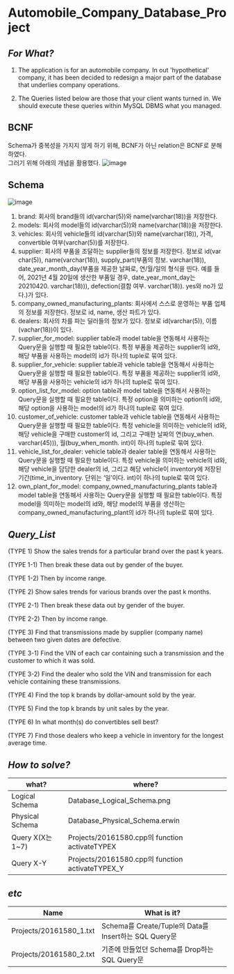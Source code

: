 # Automobile_Company_Database_Project
## _For What?_
1. The application is for an automobile company. In out 'hypothetical' company, it has been decided to redesign a major part of the database that underlies company operations.

2. The Queries listed below are those that your client wants turned in. We should execute these queries within MySQL DBMS what you managed.

## BCNF
Schema가 중복성을 가지지 않게 하기 위해, BCNF가 아닌 relation은 BCNF로 분해하였다. </br>
그러기 위해 아래의 개념을 활용했다.
![image](https://user-images.githubusercontent.com/67453494/203731443-f974a206-153f-4ce5-b89d-e3e8d7615959.png)
</br>

## Schema
![image](https://user-images.githubusercontent.com/67453494/203731306-84d98421-981d-4723-97ab-3300542cfdd3.png)

1.	brand: 회사의 brand들의 id(varchar(5))와 name(varchar(18))을 저장한다. </br>
2.	models: 회사의 model들의 id(varchar(5))와 name(varchar(18))을 저장한다. </br>
3.	vehicles: 회사의 vehicle들의 id(varchar(5))와 name(varchar(18)), 가격, convertible 여부(varchar(5))를 저장한다. </br>
4.	supplier: 회사의 부품을 조달하는 supplier들의 정보를 저장한다. 정보로 id(var char(5)), name(varchar(18)), supply_part(부품의 정보. varchar(18)), date_year_month_day(부품을 제공한 날짜로, 연/월/일의 형식을 띤다. 예를 들어, 2021년 4월 20일에 생산한 부품일 경우, date_year_mont_day는 20210420. varchar(18))), defection(결함 여부. varchar(18)). yes와 no가 있다.)가 있다. </br>
5.	company_owned_manufacturing_plants: 회사에서 스스로 운영하는 부품 업체의 정보를 저장한다. 정보로 id, name, 생산 파트가 있다. </br> 
6.	dealers: 회사의 차를 파는 딜러들의 정보가 있다. 정보로 id(varchar(5)), 이름(vachar(18))이 있다. </br>
7.	supplier_for_model: supplier table과 model table을 연동해서 사용하는 Query문을 실행할 때 필요한 table이다. 특정 부품을 제공하는 supplier의 id와, 해당 부품을 사용하는 model의 id가 하나의 tuple로 묶여 있다. </br>
8.	supplier_for_vehicle: supplier table과 vehicle table을 연동해서 사용하는 Query문을 실행할 때 필요한 table이다. 특정 부품을 제공하는 supplier의 id와, 해당 부품을 사용하는 vehicle의 id가 하나의 tuple로 묶여 있다. </br>
9.	option_list_for_model: option table과 model table을 연동해서 사용하는 Query문을 실행할 때 필요한 table이다. 특정 option을 의미하는 option의 id와, 해당 option을 사용하는 model의 id가 하나의 tuple로 묶여 있다. </br>
10.	customer_of_vehicle: customer table과 vehicle table을 연동해서 사용하는 Query문을 실행할 때 필요한 table이다. 특정 vehicle을 의미하는 vehicle의 id와, 해당 vehicle을 구매한 customer의 id, 그리고 구매한 날짜의 연(buy_when. varchar(45))), 월(buy_when_month. int)이 하나의 tuple로 묶여 있다. </br>
11.	vehicle_list_for_dealer: vehicle table과 dealer table을 연동해서 사용하는 Query문을 실행할 때 필요한 table이다. 특정 vehicle을 의미하는 vehicle의 id와, 해당 vehicle을 담당한 dealer의 id, 그리고 해당 vehicle이 inventory에 저장된 기간(time_in_inventory. 단위는 ‘일’이다. int)이 하나의 tuple로 묶여 있다. </br>
12.	own_plant_for_model: company_owned_manufacturing_plants table과 model table을 연동해서 사용하는 Query문을 실행할 때 필요한 table이다. 특정 model을 의미하는 model의 id와, 해당 model의 부품을 생산하는 company_owned_manufacturing_plant의 id가 하나의 tuple로 묶여 있다. </br>


## _Query_List_
(TYPE 1) Show the sales trends for a particular brand over the past k years.


(TYPE 1-1) Then break these data out by gender of the buyer. 


(TYPE 1-2) Then by income range. 


(TYPE 2) Show sales trends for various brands over the past k months.


(TYPE 2-1) Then break these data out by gender of the buyer. 


(TYPE 2-2) Then by income range. 


(TYPE 3) Find that transmissions made by supplier (company name) between two 
given dates are defective. 


(TYPE 3-1) Find the VIN of each car containing such a transmission and the 
customer to which it was sold. 


(TYPE 3-2) Find the dealer who sold the VIN and transmission for each vehicle 
containing these transmissions. 


(TYPE 4) Find the top k brands by dollar-amount sold by the year. 


(TYPE 5) Find the top k brands by unit sales by the year. 


(TYPE 6) In what month(s) do convertibles sell best?


(TYPE 7) Find those dealers who keep a vehicle in inventory for the longest 
average time. 



## _How to solve?_
| what? | where? |
| ------ | ------ |
| Logical Schema | Database_Logical_Schema.png |
| Physical Schema | Database_Physical_Schema.erwin |
| Query X(X는 1~7) | Projects/20161580.cpp의 function activateTYPEX |
| Query X-Y | Projects/20161580.cpp의 function activateTYPEX_Y |

## _etc_
| Name | What is it? |
| ------ | ------ |
| Projects/20161580_1.txt | Schema를 Create/Tuple의 Data를 Insert하는 SQL Query문 |
| Projects/20161580_2.txt | 기존에 만들었던 Schema를 Drop하는 SQL Query문 |
